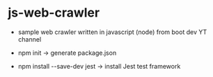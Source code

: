 # js-web-crawler

- sample web crawler written in javascript (node) from boot dev YT channel

- npm init -> generate package.json
- npm install --save-dev jest -> install Jest test framework